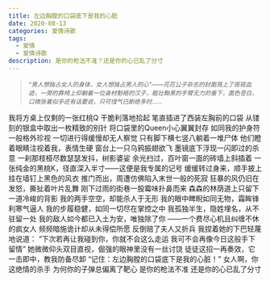 ```yaml
---
title: 左边胸膛的口袋底下是我的心脏
date: 2020-08-13
categories: 爱情诗歌
tags:
  - 爱情
  - 爱情诗歌
description: 是你的枪法不准？还是你的心已乱了分寸
---
```


<blockquote>
<p><small><i>“男人想独占女人的身体，女人想独占男人的心”——花花公子杂志的封面溅上了斑斑血迹，一旁的靠椅上仰躺着一位身材魁梧的汉子，粗壮黝黑的手臂无力的垂下，面色苍白，口微张着似乎还有话要说，只可惜气已断绝多时……</i></small></p>
</blockquote>

我将方桌上仅剩的一张红桃Q
干脆利落地拾起
笔直插进了西装左胸前的口袋
从镂刻的银盒中取出一枚精致的别针
将口袋里的Queen小心翼翼封存
如同我的护身符一般格外珍视
一切进行得缓慢却无人察觉
只有脚下横七竖八躺着一堆尸体
他们瞪着眼睛注视着我，表情生硬
窗台上一只乌鸦振翅欲飞
墨镜底下浮现一闪即过的杀意
一刹那枝桠尽数瑟瑟发抖，树影婆娑
余光扫过，百叶窗一面的砖墙上斜插着
一张纯金的黑桃K，径直深入半寸——这便是我专属的记号
缓缓转过身来，顺手披上挂在墙钉上黑色的风衣
推门而出，周遭仿佛陷入末世一般的死寂
狂暴的风仍旧在发怒，撕扯着叶片乱舞
刚下过雨的街巷一股霉味扑鼻而来
森森的林荫道上只留下一道冷峻的背影
我的两手空空，却能杀人于无形
我的眼中睥睨如同无物，霜眸锋利寒气逼人
我的步履稳健，如同一切尽在掌控之中
我孤独半生，隐姓埋名，从不驻留一处
我的敌人如今都已入土为安，唯独除了你
——一个费尽心机且纠缠不休的疯女人
频频暗施诡计却从未得偿所愿
反倒赔了夫人又折兵
我捏着她的下巴轻蔑地说道：
“下次若再让我碰到你，你就不会这么走运
我可不会再像今日这般手下留情”
她微微仰头双目直视，倔强的眼神里没有一丝讨饶
徒徒这招一再奏效，它一击即中，教我防备尽卸
“记住：左边胸膛的口袋底下是我的心脏！”
女人啊，你这绝情的杀手
为何你的子弹总偏离了靶心
是你的枪法不准
还是你的心已乱了分寸